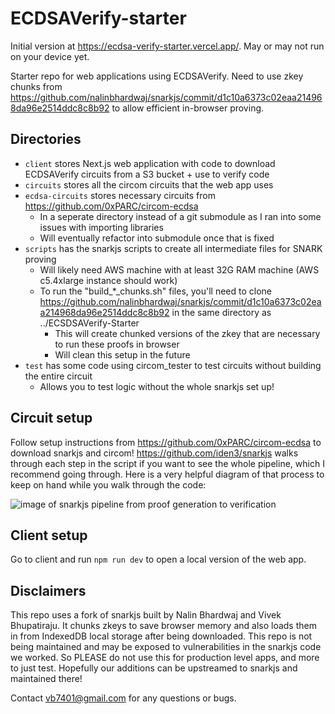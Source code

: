 # ECDSAVerify-starter

Initial version at https://ecdsa-verify-starter.vercel.app/. May or may not run on your device yet.

Starter repo for web applications using ECDSAVerify. Need to use zkey chunks from https://github.com/nalinbhardwaj/snarkjs/commit/d1c10a6373c02eaa214968da96e2514ddc8c8b92 to allow efficient in-browser proving.

## Directories

- `client` stores Next.js web application with code to download ECDSAVerify circuits from a S3 bucket + use to verify code
- `circuits` stores all the circom circuits that the web app uses
- `ecdsa-circuits` stores necessary circuits from https://github.com/0xPARC/circom-ecdsa
  - In a seperate directory instead of a git submodule as I ran into some issues with importing libraries
  - Will eventually refactor into submodule once that is fixed
- `scripts` has the snarkjs scripts to create all intermediate files for SNARK proving
  - Will likely need AWS machine with at least 32G RAM machine (AWS c5.4xlarge instance should work)
  - To run the "build\_\*\_chunks.sh" files, you'll need to clone https://github.com/nalinbhardwaj/snarkjs/commit/d1c10a6373c02eaa214968da96e2514ddc8c8b92 in the same directory as ../ECSDSAVerify-Starter
    - This will create chunked versions of the zkey that are necessary to run these proofs in browser
    - Will clean this setup in the future
- `test` has some code using circom_tester to test circuits without building the entire circuit
  - Allows you to test logic without the whole snarkjs set up!

## Circuit setup

Follow setup instructions from https://github.com/0xPARC/circom-ecdsa to download snarkjs and circom! https://github.com/iden3/snarkjs walks through each step in the script if you want to see the whole pipeline, which I recommend going through. Here is a very helpful diagram of that process to keep on hand while you walk through the code:

![image of snarkjs pipeline from proof generation to verification](https://fvictorio.notion.site/image/https%3a%2f%2fs3-us-west-2.amazonaws.com%2fsecure.notion-static.com%2f5f267294-acb7-4a7b-b68d-a9ffe3fa1c71%2fdiagram.png?table=block&id=2e2fd7a5-4c9e-429e-8d6b-57caa4b06b68&spaceid=999fcf0b-d32c-46d7-922b-b4a5f30b1f90&width=2000&userid=&cache=v2)

## Client setup

Go to client and run `npm run dev` to open a local version of the web app.

## Disclaimers

This repo uses a fork of snarkjs built by Nalin Bhardwaj and Vivek Bhupatiraju. It chunks zkeys to save browser memory and also loads them in from IndexedDB local storage after being downloaded. This repo is not being maintained and may be exposed to vulnerabilities in the snarkjs code we worked. So PLEASE do not use this for production level apps, and more to just test. Hopefully our additions can be upstreamed to snarkjs and maintained there!

Contact vb7401@gmail.com for any questions or bugs.
